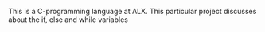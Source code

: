 This is a C-programming language at ALX. This particular project discusses about the if, else and while variables
